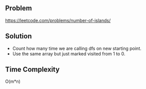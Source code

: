 ## Problem

https://leetcode.com/problems/number-of-islands/

## Solution

- Count how many time we are calling dfs on new starting point.
- Use the same array but just marked visited from 1 to 0.

## Time Complexity

O(m\*n)
